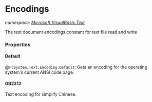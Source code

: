 ﻿# Encodings
_namespace: [Microsoft.VisualBasic.Text](./index.md)_

The text document encodings constant for text file read and write




### Properties

#### Default
@``P:System.Text.Encoding.Default``: Gets an encoding for the operating system's current ANSI code page.
#### GB2312
Text encoding for simplify Chinese.

